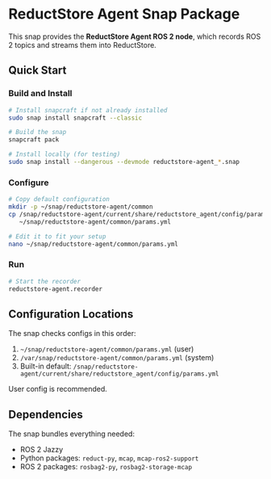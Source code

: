 # ReductStore Agent Snap Package

This snap provides the **ReductStore Agent ROS 2 node**, which records ROS 2 topics and streams them into ReductStore.

## Quick Start

### Build and Install

```bash
# Install snapcraft if not already installed
sudo snap install snapcraft --classic

# Build the snap
snapcraft pack

# Install locally (for testing)
sudo snap install --dangerous --devmode reductstore-agent_*.snap
```

### Configure

```bash
# Copy default configuration
mkdir -p ~/snap/reductstore-agent/common
cp /snap/reductstore-agent/current/share/reductstore_agent/config/params.yml \
   ~/snap/reductstore-agent/common/params.yml

# Edit it to fit your setup
nano ~/snap/reductstore-agent/common/params.yml
```

### Run

```bash
# Start the recorder
reductstore-agent.recorder
```

## Configuration Locations

The snap checks configs in this order:

1. `~/snap/reductstore-agent/common/params.yml` (user)
2. `/var/snap/reductstore-agent/common/params.yml` (system)
3. Built-in default: `/snap/reductstore-agent/current/share/reductstore_agent/config/params.yml`

User config is recommended.

## Dependencies

The snap bundles everything needed:

* ROS 2 Jazzy
* Python packages: `reduct-py`, `mcap`, `mcap-ros2-support`
* ROS 2 packages: `rosbag2-py`, `rosbag2-storage-mcap`
